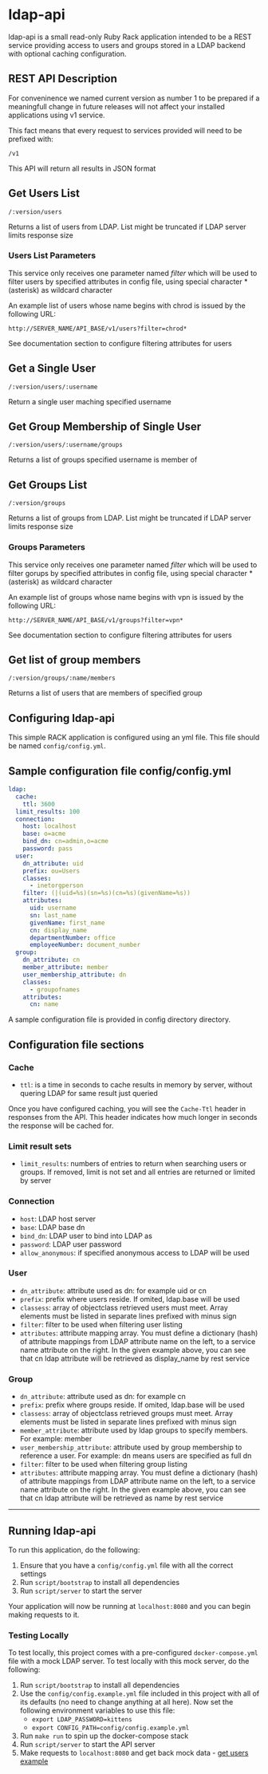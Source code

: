 # ldap-api

ldap-api is a small read-only Ruby Rack application intended to be a REST service providing access to users and groups stored in a LDAP backend with optional caching configuration.

## REST API Description

For conveninence we named current version as number 1 to be prepared if a meaningfull change in future releases will not affect your installed applications using v1 service.

This fact means that every request to services provided will need to be prefixed with:

```text
/v1
```

This API will return all results in JSON format

## Get Users List

```text
/:version/users
```

Returns a list of users from LDAP. List might be truncated if LDAP server limits response size

### Users List Parameters

This service only receives one parameter named *filter* which will be used to filter users by specified attributes in config file, using special character * (asterisk) as wildcard character

An example list of users whose name begins with chrod is issued by the following URL:

```text
http://SERVER_NAME/API_BASE/v1/users?filter=chrod*
```

See documentation section to configure filtering attributes for users

## Get a Single User

```text
/:version/users/:username
```

Return a single user maching specified username

## Get Group Membership of Single User

```text
/:version/users/:username/groups
```

Returns a list of groups specified username is member of

## Get Groups List

```text
/:version/groups
```

Returns a list of groups from LDAP. List might be truncated if LDAP server limits response size

### Groups Parameters

This service only receives one parameter named *filter* which will be used to filter gorups by specified attributes in config file, using special character * (asterisk) as wildcard character

An example list of groups whose name begins with vpn is issued by the following URL:

```text
http://SERVER_NAME/API_BASE/v1/groups?filter=vpn*
```

See documentation section to configure filtering attributes for users

## Get list of group members

```text
/:version/groups/:name/members
```

Returns a list of users that are members of specified group

## Configuring ldap-api

This simple RACK application is configured using an yml file. This file should be named `config/config.yml`.

## Sample configuration file config/config.yml

```yml
ldap:
  cache:
    ttl: 3600
  limit_results: 100
  connection:
    host: localhost
    base: o=acme
    bind_dn: cn=admin,o=acme
    password: pass
  user:
    dn_attribute: uid
    prefix: ou=Users
    classes:
      - inetorgperson
    filter: (|(uid=%s)(sn=%s)(cn=%s)(givenName=%s))
    attributes:
      uid: username
      sn: last_name
      givenName: first_name
      cn: display_name
      departmentNumber: office
      employeeNumber: document_number
  group:
    dn_attribute: cn
    member_attribute: member
    user_membership_attribute: dn
    classes:
      - groupofnames
    attributes:
      cn: name
```

A sample configuration file is provided in config directory directory.

## Configuration file sections

### Cache

- `ttl`: is a time in seconds to cache results in memory by server, without quering LDAP for same result just queried

Once you have configured caching, you will see the `Cache-Ttl` header in responses from the API. This header indicates how much longer in seconds the response will be cached for.

### Limit result sets

- `limit_results`: numbers of entries to return when searching users or groups. If removed, limit is not set and all entries are returned or limited by server

### Connection

- `host`: LDAP host server
- `base`: LDAP base dn
- `bind_dn`: LDAP user to bind into LDAP as
- `password`: LDAP user password
- `allow_anonymous`: if specified anonymous access to LDAP will be used

### User

- `dn_attribute`: attribute used as dn: for example uid or cn
- `prefix`: prefix where users reside. If omited, ldap.base will be used
- `classess`: array of objectclass retrieved users must meet. Array elements must
be listed in separate lines prefixed with minus sign
- `filter`: filter to be used when filtering user listing
- `attributes`: attribute mapping array. You must define a dictionary (hash) of attribute mappings from LDAP attribute name on the left, to a service name attribute on the right. In the given example above, you can see that cn ldap attribute will be retrieved as display_name by rest service

### Group

- `dn_attribute`: attribute used as dn: for example cn
- `prefix`: prefix where groups reside. If omited, ldap.base will be used
- `classess`: array of objectclass retrieved groups must meet. Array elements must be listed in separate lines prefixed with minus sign
- `member_attribute`: attribute used by ldap groups to specify members. For example: member
- `user_membership_attribute`: attribute used by group membership to reference a user. For example: dn means users are specified as full dn
- `filter`: filter to be used when filtering group listing
- `attributes`: attribute mapping array. You must define a dictionary (hash) of attribute mappings from LDAP attribute name on the left, to a service name attribute on the right. In the given example above, you can see that cn ldap attribute will be retrieved as name by rest service

---

## Running ldap-api

To run this application, do the following:

1. Ensure that you have a `config/config.yml` file with all the correct settings
2. Run `script/bootstrap` to install all dependencies
3. Run `script/server` to start the server

Your application will now be running at `localhost:8080` and you can begin making requests to it.

### Testing Locally

To test locally, this project comes with a pre-configured `docker-compose.yml` file with a mock LDAP server. To test locally with this mock server, do the following:

1. Run `script/bootstrap` to install all dependencies
2. Use the `config/config.example.yml` file included in this project with all of its defaults (no need to change anything at all here). Now set the following environment variables to use this file:
     - `export LDAP_PASSWORD=kittens`
     - `export CONFIG_PATH=config/config.example.yml`
3. Run `make run` to spin up the docker-compose stack
4. Run `script/server` to start the API server
5. Make requests to `localhost:8080` and get back mock data - [get users example](http://localhost:8080/v1/users)
